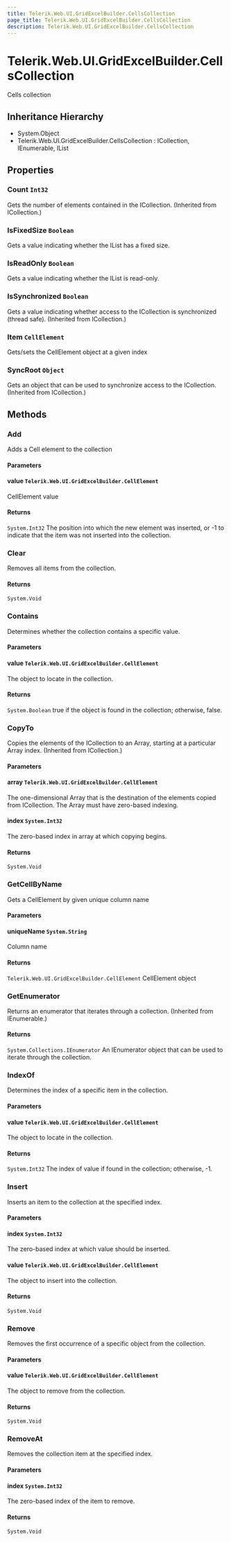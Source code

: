 ```yaml
---
title: Telerik.Web.UI.GridExcelBuilder.CellsCollection
page_title: Telerik.Web.UI.GridExcelBuilder.CellsCollection
description: Telerik.Web.UI.GridExcelBuilder.CellsCollection
---
```


# Telerik.Web.UI.GridExcelBuilder.CellsCollection

Cells collection

## Inheritance Hierarchy

* System.Object
* Telerik.Web.UI.GridExcelBuilder.CellsCollection : ICollection, IEnumerable, IList

## Properties

###  Count `Int32`

Gets the number of elements contained in the ICollection. (Inherited from ICollection.)

###  IsFixedSize `Boolean`

Gets a value indicating whether the IList has a fixed size.

###  IsReadOnly `Boolean`

Gets a value indicating whether the IList is read-only.

###  IsSynchronized `Boolean`

Gets a value indicating whether access to the ICollection is synchronized (thread safe). (Inherited from ICollection.)

###  Item `CellElement`

Gets/sets the CellElement object at a given index

###  SyncRoot `Object`

Gets an object that can be used to synchronize access to the ICollection. (Inherited from ICollection.)

## Methods

###  Add

Adds a Cell element to the collection

#### Parameters

#### value `Telerik.Web.UI.GridExcelBuilder.CellElement`

CellElement value

#### Returns

`System.Int32` The position into which the new element was inserted, or -1 to indicate that the item was not inserted into the collection.

###  Clear

Removes all items from the collection.

#### Returns

`System.Void` 

###  Contains

Determines whether the collection contains a specific value.

#### Parameters

#### value `Telerik.Web.UI.GridExcelBuilder.CellElement`

The object to locate in the collection.

#### Returns

`System.Boolean` true if the object is found in the collection; otherwise, false.

###  CopyTo

Copies the elements of the ICollection to an Array, starting at a particular Array index. (Inherited from ICollection.)

#### Parameters

#### array `Telerik.Web.UI.GridExcelBuilder.CellElement`

The one-dimensional Array that is the destination of the elements copied from ICollection. The Array must have zero-based indexing.

#### index `System.Int32`

The zero-based index in array at which copying begins.

#### Returns

`System.Void` 

###  GetCellByName

Gets a CellElement by given unique column name

#### Parameters

#### uniqueName `System.String`

Column name

#### Returns

`Telerik.Web.UI.GridExcelBuilder.CellElement` CellElement object

###  GetEnumerator

Returns an enumerator that iterates through a collection. (Inherited from IEnumerable.)

#### Returns

`System.Collections.IEnumerator` An IEnumerator object that can be used to iterate through the collection.

###  IndexOf

Determines the index of a specific item in the collection.

#### Parameters

#### value `Telerik.Web.UI.GridExcelBuilder.CellElement`

The object to locate in the collection.

#### Returns

`System.Int32` The index of value if found in the collection; otherwise, -1.

###  Insert

Inserts an item to the collection at the specified index.

#### Parameters

#### index `System.Int32`

The zero-based index at which value should be inserted.

#### value `Telerik.Web.UI.GridExcelBuilder.CellElement`

The object to insert into the collection.

#### Returns

`System.Void` 

###  Remove

Removes the first occurrence of a specific object from the collection.

#### Parameters

#### value `Telerik.Web.UI.GridExcelBuilder.CellElement`

The object to remove from the collection.

#### Returns

`System.Void` 

###  RemoveAt

Removes the collection item at the specified index.

#### Parameters

#### index `System.Int32`

The zero-based index of the item to remove.

#### Returns

`System.Void` 

